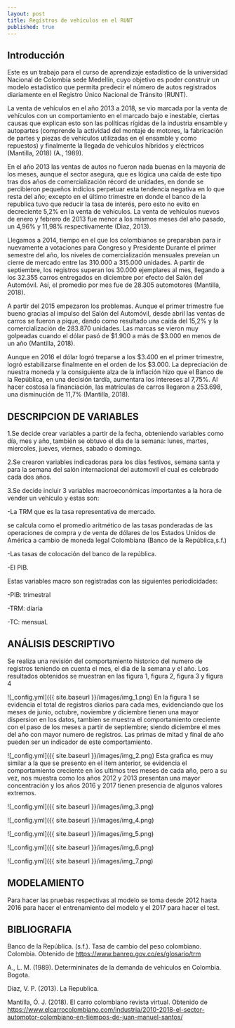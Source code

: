 ```yaml
---
layout: post
title: Registros de vehículos en el RUNT
published: true
---
```

## Introducción
Este es un trabajo para el curso de aprendizaje estadístico de la universidad Nacional de Colombia sede Medellín, cuyo objetivo es poder construir un modelo estadistico que permita predecir el número de autos registrados diariamente en el Registro Único Nacional de Tránsito (RUNT).

La venta de vehículos en el año 2013 a 2018, se vio marcada por la venta de vehículos con un comportamiento en el marcado bajo e inestable, ciertas causas que explican esto son las políticas rígidas de la industria ensamble y autopartes (comprende la actividad del montaje de motores, la fabricación de partes y piezas de vehículos utilizadas en el ensamble y como repuestos) y finalmente la llegada de vehículos híbridos y eléctricos (Mantilla, 2018) (A., 1989).

En el año 2013 las ventas de autos no fueron nada buenas en la mayoría de los meses, aunque el sector asegura, que es lógica una caída de este tipo tras dos años de comercialización récord de unidades, en donde se percibieron pequeños indicios perpetuar esta tendencia negativa en lo que resta del año; excepto en el último trimestre en donde el banco de la republica tuvo que reducir la tasa de interés, pero esto no evito en decreciente 5,2% en la venta de vehículos. La venta de vehículos nuevos de enero y febrero de 2013 fue menor a los mismos meses del año pasado, un 4,96% y 11,98% respectivamente (Diaz, 2013).

Llegamos a 2014, tiempo en el que los colombianos se preparaban para ir nuevamente a votaciones para Congreso y Presidente Durante el primer semestre del año, los niveles de comercialización mensuales preveían un cierre de mercado entre las 310.000 a 315.000 unidades. A partir de septiembre, los registros superan los 30.000 ejemplares al mes, llegando a los 32.355 carros entregados en diciembre por efecto del Salón del Automóvil. Así, el promedio por mes fue de 28.305 automotores (Mantilla, 2018). 

A partir del 2015 empezaron los problemas. Aunque el primer trimestre fue bueno gracias al impulso del Salón del Automóvil, desde abril las ventas de carros se fueron a pique, dando como resultado una caída del 15,2% y la comercialización de 283.870 unidades. Las marcas se vieron muy golpeadas cuando el dólar pasó de $1.900 a más de $3.000 en menos de un año (Mantilla, 2018).

Aunque en 2016 el dólar logró treparse a los $3.400 en el primer trimestre, logró estabilizarse finalmente en el orden de los $3.000. La depreciación de nuestra moneda y la consiguiente alza de la inflación hizo que el Banco de la República, en una decisión tardía, aumentara los intereses al 7,75%. Al hacer costosa la financiación, las matrículas de carros llegaron a 253.698, una disminución de 11,7% (Mantilla, 2018).


## DESCRIPCION DE VARIABLES
1.Se decide crear variables a partir de la fecha, obteniendo variables como día, mes y año, también se obtuvo el dia de la semana: lunes, martes, miercoles, jueves, viernes, sabado o domingo.

2.Se crearon variables indicadoras para los días festivos, semana santa y para la semana del salón internacional del automovil el cual es celebrado cada dos años. 

3.Se decide incluir 3 variables macroeconómicas importantes a la hora de vender un vehículo y estas son: 

-La TRM que es la tasa representativa de mercado.

se calcula como el promedio aritmético de las tasas ponderadas de las operaciones de compra y de venta de dólares de los Estados Unidos de América a cambio de moneda legal Colombiana (Banco de la República,s.f.)

-Las tasas de colocación del banco de la república.

-El PIB.

Estas variables macro son registradas con las siguientes periodicidades:

 -PIB: trimestral
 
 -TRM: diaria
 
 -TC: mensuaL



## ANÁLISIS DESCRIPTIVO
Se realiza una revisión del comportamiento historico del numero de registros teniendo en cuenta el mes, el dia de la semana y el año. Los resultados obtenidos se muestran en las figura 1, figura 2, figura 3 y figura 4

![_config.yml]({{ site.baseurl }}/images/img_1.png)
En la figura 1 se evidencia el total de registros diarios para cada mes, evidenciando que los meses de junio, octubre, noviembre y diciembre tienen una mayor dispersion en los datos, tambien se muestra el comportamiento creciente con el paso de los meses a partir de septiembre; siendo diciembre el mes del año con mayor numero de registros. Las primas de mitad y final de año pueden ser un indicador de este comportamiento.


![_config.yml]({{ site.baseurl }}/images/img_2.png)
Esta grafica es muy similar a la que se presento en el item anterior, se evidencia el comportamiento creciente en los ultimos tres meses de cada año, pero a su vez, nos muestra como los años 2012 y 2013 presentan una mayor concentración y los años 2016 y 2017 tienen presencia de algunos valores extremos.


![_config.yml]({{ site.baseurl }}/images/img_3.png)


![_config.yml]({{ site.baseurl }}/images/img_4.png)

![_config.yml]({{ site.baseurl }}/images/img_5.png)

![_config.yml]({{ site.baseurl }}/images/img_6.png)

![_config.yml]({{ site.baseurl }}/images/img_7.png)


## MODELAMIENTO
Para hacer las pruebas respectivas al modelo se toma desde 2012 hasta 2016 para hacer el entrenamiento del modelo y el 2017 para hacer el test.


## BIBLIOGRAFIA
Banco de la República. (s.f.). Tasa de cambio del peso colombiano. Colombia. Obtenido de https://www.banrep.gov.co/es/glosario/trm

A., L. M. (1989). Determininates de la demanda de vehiculos en Colombia. Bogota.

Diaz, V. P. (2013). La Republica. 

Mantilla, Ó. J. (2018). El carro colombiano revista virtual. Obtenido de https://www.elcarrocolombiano.com/industria/2010-2018-el-sector-automotor-colombiano-en-tiempos-de-juan-manuel-santos/



